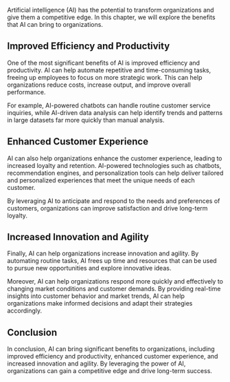 
Artificial intelligence (AI) has the potential to transform organizations and give them a competitive edge. In this chapter, we will explore the benefits that AI can bring to organizations.

Improved Efficiency and Productivity
------------------------------------

One of the most significant benefits of AI is improved efficiency and productivity. AI can help automate repetitive and time-consuming tasks, freeing up employees to focus on more strategic work. This can help organizations reduce costs, increase output, and improve overall performance.

For example, AI-powered chatbots can handle routine customer service inquiries, while AI-driven data analysis can help identify trends and patterns in large datasets far more quickly than manual analysis.

Enhanced Customer Experience
----------------------------

AI can also help organizations enhance the customer experience, leading to increased loyalty and retention. AI-powered technologies such as chatbots, recommendation engines, and personalization tools can help deliver tailored and personalized experiences that meet the unique needs of each customer.

By leveraging AI to anticipate and respond to the needs and preferences of customers, organizations can improve satisfaction and drive long-term loyalty.

Increased Innovation and Agility
--------------------------------

Finally, AI can help organizations increase innovation and agility. By automating routine tasks, AI frees up time and resources that can be used to pursue new opportunities and explore innovative ideas.

Moreover, AI can help organizations respond more quickly and effectively to changing market conditions and customer demands. By providing real-time insights into customer behavior and market trends, AI can help organizations make informed decisions and adapt their strategies accordingly.

Conclusion
----------

In conclusion, AI can bring significant benefits to organizations, including improved efficiency and productivity, enhanced customer experience, and increased innovation and agility. By leveraging the power of AI, organizations can gain a competitive edge and drive long-term success.
